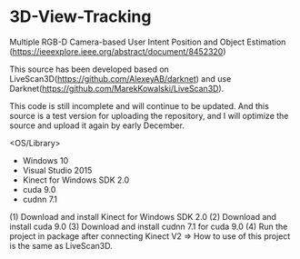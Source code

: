 # 3D-View-Tracking
Multiple RGB-D Camera-based User Intent Position and Object Estimation
(https://ieeexplore.ieee.org/abstract/document/8452320)

This source has been developed based on LiveScan3D(https://github.com/AlexeyAB/darknet) and 
use Darknet(https://github.com/MarekKowalski/LiveScan3D).

This code is still incomplete and will continue to be updated. And this source is a test version for uploading the repository, and I will optimize the source and upload it again by early December.

<OS/Library>
- Windows 10
- Visual Studio 2015
- Kinect for Windows SDK 2.0
- cuda 9.0
- cudnn 7.1
 
 
<How to install>
 (1) Download and install Kinect for Windows SDK 2.0
 (2) Download and install cuda 9.0
 (3) Download and install cudnn 7.1 for cuda 9.0
 (4) Run the project in package after connecting Kinect V2
 => How to use of this project is the same as LiveScan3D.
